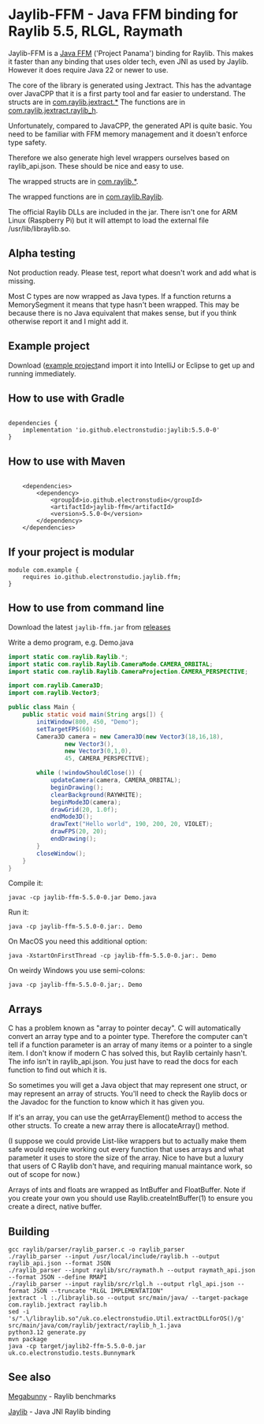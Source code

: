 # Jaylib-FFM - Java FFM binding for Raylib 5.5, RLGL, Raymath

Jaylib-FFM is a [Java FFM](https://docs.oracle.com/en/java/javase/22/core/foreign-function-and-memory-api.html) ('Project Panama')
binding for Raylib.  This makes it faster than any binding that uses older tech, even JNI as used by Jaylib.
However it does require Java 22 or newer to use.

The core of the library is generated using Jextract.  This has the advantage over JavaCPP that it is a first party tool and far
easier to understand.  The structs are in [com.raylib.jextract.*](https://electronstudio.github.io/jaylib-ffm/com/raylib/jextract/package-summary.html)
The functions are in [com.raylib.jextract.raylib_h](https://electronstudio.github.io/jaylib-ffm/com/raylib/jextract/raylib_h.html).

Unfortunately, compared to JavaCPP, the generated API is quite basic.  You need to be familiar with FFM memory management
and it doesn't enforce type safety.

Therefore we also generate high level wrappers ourselves based on raylib_api.json.  These should be nice and easy to
use.

The wrapped structs are in [com.raylib.*](https://electronstudio.github.io/jaylib-ffm/com/raylib/package-summary.html).

The wrapped functions are in [com.raylib.Raylib](https://electronstudio.github.io/jaylib-ffm/com/raylib/Raylib.html).

The official Raylib DLLs are included in the jar.  There isn't one for ARM Linux (Raspberry Pi) but it will attempt
to load the external file /usr/lib/libraylib.so.

## Alpha testing

Not production ready.  Please test, report what doesn't work and add what is missing.

Most C types are now wrapped as Java types.  If a function returns a MemorySegment it means that type hasn't been wrapped.
This may be because there is no Java equivalent that makes sense, but if you think otherwise report it and I might
add it.

## Example project

Download ([example project](https://github.com/electronstudio/jaylib-ffm-example-project)and import it into IntelliJ or Eclipse to get up and running immediately.

## How to use with Gradle

```

dependencies {
    implementation 'io.github.electronstudio:jaylib:5.5.0-0'
}

```

## How to use with Maven

```

    <dependencies>
        <dependency>
            <groupId>io.github.electronstudio</groupId>
            <artifactId>jaylib-ffm</artifactId>
            <version>5.5.0-0</version>
        </dependency>
    </dependencies>

```

## If your project is modular

```
module com.example {
    requires io.github.electronstudio.jaylib.ffm;
}
```

## How to use from command line

Download the latest `jaylib-ffm.jar` from [releases](https://github.com/electronstudio/jaylib-ffm/releases)

Write a demo program, e.g. Demo.java

```java
import static com.raylib.Raylib.*;
import static com.raylib.Raylib.CameraMode.CAMERA_ORBITAL;
import static com.raylib.Raylib.CameraProjection.CAMERA_PERSPECTIVE;

import com.raylib.Camera3D;
import com.raylib.Vector3;

public class Main {
    public static void main(String args[]) {
        initWindow(800, 450, "Demo");
        setTargetFPS(60);
        Camera3D camera = new Camera3D(new Vector3(18,16,18),
                new Vector3(),
                new Vector3(0,1,0),
                45, CAMERA_PERSPECTIVE);

        while (!windowShouldClose()) {
            updateCamera(camera, CAMERA_ORBITAL);
            beginDrawing();
            clearBackground(RAYWHITE);
            beginMode3D(camera);
            drawGrid(20, 1.0f);
            endMode3D();
            drawText("Hello world", 190, 200, 20, VIOLET);
            drawFPS(20, 20);
            endDrawing();
        }
        closeWindow();
    }
}
```

Compile it:

    javac -cp jaylib-ffm-5.5.0-0.jar Demo.java

Run it:

    java -cp jaylib-ffm-5.5.0-0.jar:. Demo

On MacOS you need this additional option:

    java -XstartOnFirstThread -cp jaylib-ffm-5.5.0-0.jar:. Demo

On weirdy Windows you use semi-colons:

    java -cp jaylib-ffm-5.5.0-0.jar;. Demo

## Arrays

C has a problem known as "array to pointer decay".  C will automatically convert an array type and to a pointer
type. Therefore the computer can't tell
if a function parameter is an array of many items or a pointer to a single item.
I don't know if modern C has solved this, but Raylib certainly hasn't.  The info isn't in raylib_api.json.
You just have to read the docs for each
function to find out which it is.

So sometimes you will get a Java object that may represent one struct, or may represent an array of structs.
You'll need to check the Raylib docs or the Javadoc for the function to know which it has given you.

If it's an array, you can use the getArrayElement() method to access the other structs.  To create a new array
there is allocateArray() method.

(I suppose we could provide List-like wrappers but to actually make them safe would require working out every
function that uses arrays and what parameter it uses to store the size of the array. Nice to have but a luxury
that users of C Raylib don't have, and requiring manual maintance work, so out of scope for now.)

Arrays of ints and floats are wrapped as IntBuffer and FloatBuffer.  Note if you create your own you should use
Raylib.createIntBuffer(1) to ensure you create a direct, native buffer.

## Building

    gcc raylib/parser/raylib_parser.c -o raylib_parser
    ./raylib_parser --input /usr/local/include/raylib.h --output raylib_api.json --format JSON
    ./raylib_parser --input raylib/src/raymath.h --output raymath_api.json --format JSON --define RMAPI
    ./raylib_parser --input raylib/src/rlgl.h --output rlgl_api.json --format JSON --truncate "RLGL IMPLEMENTATION"
    jextract -l :./libraylib.so --output src/main/java/ --target-package com.raylib.jextract raylib.h
    sed -i 's/".\/libraylib.so"/uk.co.electronstudio.Util.extractDLLforOS()/g' src/main/java/com/raylib/jextract/raylib_h_1.java
    python3.12 generate.py
    mvn package
    java -cp target/jaylib2-ffm-5.5.0-0.jar uk.co.electronstudio.tests.Bunnymark

## See also

[Megabunny](https://github.com/electronstudio/megabunny) - Raylib benchmarks

[Jaylib](https://github.com/electronstudio/jaylib) - Java JNI Raylib binding